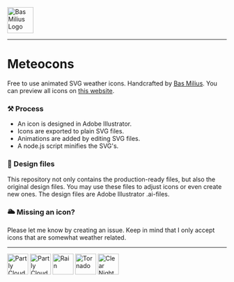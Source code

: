 <a href="https://bas.dev" target="_blank" rel="noopener">
	<img src="https://bas.dev/module/@bas/website/resource/image/logo.svg" alt="Bas Milius Logo" height="60" width="60" />
</a>

---

# Meteocons
Free to use animated SVG weather icons. Handcrafted by [Bas Milius](https://bas.dev). You
can preview all icons on [this website](https://bas.dev/projects/weather-icons).

### ⚒ Process
- An icon is designed in Adobe Illustrator.
- Icons are exported to plain SVG files.
- Animations are added by editing SVG files.
- A node.js script minifies the SVG's.

### 🎨 Design files
This repository not only contains the production-ready files, but also the original design
files. You may use these files to adjust icons or even create new ones. The design files
are Adobe Illustrator .ai-files.

### 🌥 Missing an icon?
Please let me know by creating an issue. Keep in mind that I only accept icons that are
somewhat weather related.

---

<p float="left">
    <img src="https://bmcdn.nl/assets/weather-icons/all/clear-day.svg" alt="Partly Cloudy Day" height="48"/>
    <img src="https://bmcdn.nl/assets/weather-icons/all/partly-cloudy-day.svg" alt="Partly Cloudy Day" height="48"/>
    <img src="https://bmcdn.nl/assets/weather-icons/all/rain.svg" alt="Rain" height="48"/>
    <img src="https://bmcdn.nl/assets/weather-icons/all/tornado.svg" alt="Tornado" height="48"/>
    <img src="https://bmcdn.nl/assets/weather-icons/all/clear-night.svg" alt="Clear Night" height="48"/>
</p>
